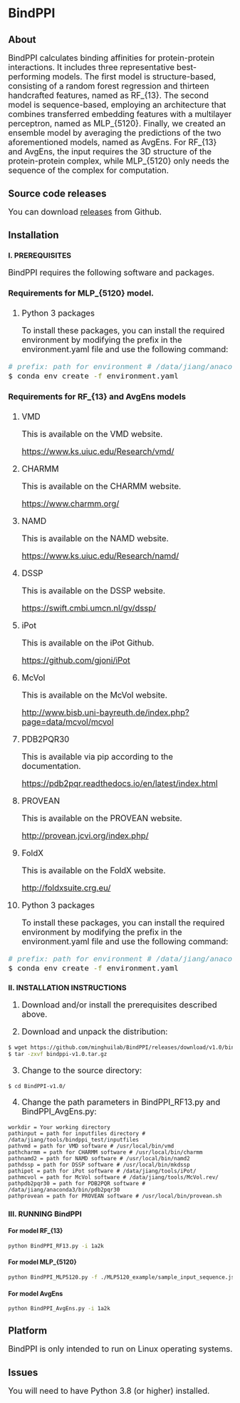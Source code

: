 # BindPPI
## About
<font size=4>

BindPPI calculates binding affinities for protein-protein interactions. It includes three representative best-performing models. The first model is structure-based, consisting of a random forest regression and thirteen handcrafted features, named as RF_{13}. The second model is sequence-based, employing an architecture that combines transferred embedding features with a multilayer perceptron, named as MLP_{5120}. Finally, we created an ensemble model by averaging the predictions of the two aforementioned models, named as AvgEns. For RF_{13} and AvgEns, the input requires the 3D structure of the protein-protein complex, while MLP_{5120} only needs the sequence of the complex for computation.

</font>

## Source code releases
<font size=4> 
  
You can download [releases](https://github.com/minghuilab/BindPPI/releases/download/v1.0/bindppi-1.0.tar.gz) from Github.

</font>

## Installation

### I. PREREQUISITES

<font size=4>

BindPPI requires the following software and packages.

#### Requirements for MLP_{5120} model.

1. Python 3 packages

   To install these packages, you can install the required environment by modifying the prefix in the environment.yaml file and use the following command:
    
```sh
# prefix: path for environment # /data/jiang/anaconda3/envs/myenv
$ conda env create -f environment.yaml
```


#### Requirements for RF_{13} and AvgEns models 

1. VMD

   This is available on the VMD website.

   https://www.ks.uiuc.edu/Research/vmd/

2. CHARMM

   This is available on the CHARMM website.

   https://www.charmm.org/

3. NAMD

   This is available on the NAMD website.

   https://www.ks.uiuc.edu/Research/namd/

4. DSSP

   This is available on the DSSP website.

   https://swift.cmbi.umcn.nl/gv/dssp/

5. iPot

   This is available on the iPot Github.

   https://github.com/gjoni/iPot

6. McVol

   This is available on the McVol website.

   http://www.bisb.uni-bayreuth.de/index.php?page=data/mcvol/mcvol

7. PDB2PQR30

   This is available via pip according to the documentation.

   https://pdb2pqr.readthedocs.io/en/latest/index.html

8. PROVEAN

   This is available on the PROVEAN website.

   http://provean.jcvi.org/index.php/

9. FoldX

   This is available on the FoldX website.

   http://foldxsuite.crg.eu/

10. Python 3 packages

    To install these packages, you can install the required environment by modifying the prefix in the environment.yaml file and use the following command:
    
```sh
# prefix: path for environment # /data/jiang/anaconda3/envs/myenv
$ conda env create -f environment.yaml
```

</font>

### II. INSTALLATION INSTRUCTIONS

<font size=4>

1. Download and/or install the prerequisites described above.

2. Download and unpack the distribution:

</font>

```sh
$ wget https://github.com/minghuilab/BindPPI/releases/download/v1.0/bindppi-1.0.tar.gz
$ tar -zxvf bindppi-v1.0.tar.gz
```

<font size=4>

3. Change to the source directory:

</font>

```
$ cd BindPPI-v1.0/
```

<font size=4>

4. Change the path parameters in BindPPI_RF13.py and BindPPI_AvgEns.py:

</font>

```
workdir = Your working directory 
pathinput = path for inputfiles directory # /data/jiang/tools/bindppi_test/inputfiles
pathvmd = path for VMD software # /usr/local/bin/vmd
pathcharmm = path for CHARMM software # /usr/local/bin/charmm
pathnamd2 = path for NAMD software # /usr/local/bin/namd2
pathdssp = path for DSSP software # /usr/local/bin/mkdssp
pathipot = path for iPot software # /data/jiang/tools/iPot/
pathmcvol = path for McVol software # /data/jiang/tools/McVol.rev/
pathpdb2pqr30 = path for PDB2PQR software # /data/jiang/anaconda3/bin/pdb2pqr30
pathprovean = path for PROVEAN software # /usr/local/bin/provean.sh
```

### III. RUNNING BindPPI

#### For model RF_{13}
```sh
python BindPPI_RF13.py -i 1a2k
```

#### For model MLP_{5120}
```sh
python BindPPI_MLP5120.py -f ./MLP5120_example/sample_input_sequence.json -o your_output_file
```

#### For model AvgEns
```sh
python BindPPI_AvgEns.py -i 1a2k
```

## Platform

<font size=4>

BindPPI is only intended to run on Linux operating systems.

</font>

## Issues

<font size=4>

You will need to have Python 3.8 (or higher) installed.

</font>
